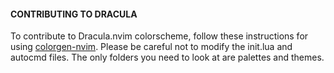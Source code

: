#### CONTRIBUTING TO DRACULA

To contribute to Dracula.nvim colorscheme, follow these instructions for using [colorgen-nvim](https://github.com/ChristianChiarulli/colorgen-nvim). 
Please be careful not to modify the init.lua and autocmd files. The only folders you need to look at are palettes and themes.
